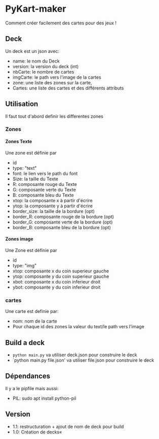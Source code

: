 # PyKart-maker
Comment créer facilement des cartes pour des jeux !

## Deck
Un deck est un json avec:
* name: le nom du Deck
* version: la version du deck (int)
* nbCarte: le nombre de cartes
* imgCarte: le path vers l'image de la cartes
* zone: une liste des zones sur la carte,
* Cartes: une liste des cartes et des différents attributs

## Utilisation
Il faut tout d'abord definir les differentes zones

### Zones
#### Zones Texte
Une zone est définie par
* id
* type: "text"
* font: le lien vers le path du font
* Size: la taille du Texte
* R: composante rouge du Texte
* G: composante verte du Texte
* B: composante bleu du Texte
* xtop: la composante x à partir d'écrire
* ytop: la composante y à partir d'écrire
* border_size: la taille de la bordure (opt)
* border_R: composante rouge de la bordure (opt)
* border_G: composante verte de la bordure (opt)
* border_B: composante bleu de la bordure (opt)

#### Zones image
Une Zone est définie par
* id
* type: "img"
* xtop: composante x du coin superieur gauche
* ytop: composante y du coin superieur gauche
* xbot: composante x du coin inferieur droit
* ybot: composante y du coin inferieur droit

### cartes
Une carte est definie par:
* nom: nom de la carte
* Pour chaque id des zones la valeur du text/le path vers l'image

## Build a deck
* `python main.py` va utiliser deck.json pour construire le deck
* `python main.py file.json' va utiliser file.json pour construire le deck

## Dépendances
Il y a le pipfile mais aussi:
* PIL: sudo apt install python-pil

## Version

* 1.1: restructuration + ajout de nom de deck pour build
* 1.0: Création de decks«